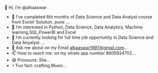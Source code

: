 
👋 Hi, I’m @alkaaswar
- 👯 I’ve completed 6th months of Data Science and Data Analyst course from Excelr Solution, pune ...
- 👀 I’m interested in Python, Data Science, Data Analytics, Machine learning,SQL,PowerBI and Excel
- 🤔 I’m currently looking for full time job opportunity in Data Science and Data Anyalyst  ...
- 💬 Ask me about on my Email alkaaswar1997@gmail.com...
- 📫 How to reach me: on my whats app number 8605924702...
- 😄 Pronouns: She...
- ⚡ Fun fact: crafting,Music...
